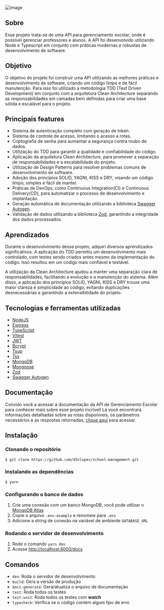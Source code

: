 ![image](https://github.com/d3vlopes/MyPortfolio/assets/59663666/d132957d-32a9-42fa-9fc0-179323b73a14)

## Sobre

Esse projeto trata-se de uma API para gerenciamento escolar, onde é possível gerenciar professores e alunos. A API foi desenvolvido utilizando Node e Typescript em conjunto com práticas modernas e robustas de desenvolvimento de software.

## Objetivo

O objetivo do projeto foi construir uma API utilizando as melhores práticas e desenvolvimento de software, criando um código limpo e de fácil manutenção. Para isso foi utilizado a metodologia TDD (Test Driven Development) em conjunto com a arquitetura Clean Architecture separando as responsabilidades em camadas bem definidas para criar uma base sólida e escalável para o projeto.

## Principais features

- Sistema de autenticação completo com geração de token.
- Sistema de controle de acesso, limitando o acesso a rotas.
- Criptografia de senha para aumentar a segurança contra roubo de dados.
- Utilização do TDD para garantir a qualidade e confiabilidade do código.
- Aplicação da arquitetura Clean Architecture, para promover a separação de responsabilidades e a escalabilidade do projeto.
- Utilização de Design Patterns para resolver problemas comuns de desenvolvimento de software.
- Adoção dos princípios SOLID, YAGNI, KISS e DRY, visando um código limpo, simples e fácil de manter.
- Práticas de DevOps, como Continuous Integration(CI) e Continuous Delivery(CD), para automatizar o processo de desenvolvimento e implantação.
- Geração automática de documentação utilizando a biblioteca [Swagger Autogen](https://github.com/davibaltar/swagger-autogen).
- Validação de dados utilizando a biblioteca [Zod](https://zod.dev), garantindo a integridade dos dados processados.

## Aprendizados

Durante o desenvolvimento desse projeto, adquiri diversos aprendizados significativos. A aplicação do TDD permitiu um desenvolvimento mais controlado, com testes sendo criados antes mesmo da implementação do código. Isso resultou em um código mais confiável e testável.

A utilização da Clean Architecture ajudou a manter uma separação clara de responsabilidades, facilitando a evolução e a manutenção do sistema. Além disso, a aplicação dos princípios SOLID, YAGNI, KISS e DRY trouxe uma maior clareza e simplicidade ao código, evitando duplicações desnecessárias e garantindo a extensibilidade do projeto.

## Tecnologias e ferramentas utilizadas

- [NodeJS](https://nodejs.org/en)
- [Express](https://expressjs.com/pt-br)
- [TypeScript](https://www.typescriptlang.org/)
- [Vitest](https://vitest.dev)
- [JWT](jsonwebtoken)
- [Bcrypt](https://www.npmjs.com/package/bcrypt)
- [Tsup](https://github.com/egoist/tsup)
- [Tsx](https://www.npmjs.com/package/tsx)
- [MongoDB](https://www.mongodb.com)
- [Mongoose](https://mongoosejs.com)
- [Zod](https://zod.dev)
- [Swagger Autogen](https://github.com/davibaltar/swagger-autogen)

## Documentação

Convido você a acessar a documentação da API de Gerenciamento Escolar para conhecer mais sobre esse projeto incrível! Lá você encontrará informações detalhadas sobre as rotas disponíveis, os parâmetros necessários e as respostas retornadas, [clique aqui](https://school-management-api-5ucj.onrender.com/docs) para acessar.

## Instalação

### Clonando o repositório

```
$ git clone https://github.com/d3vlopes/school-management.git
```

### Instalando as dependências

```
$ yarn
```

### Configurando o banco de dados

1. Crie uma conexão com um banco MongoDB, você pode utilizar o [MongoDB Atlas](https://www.mongodb.com/pt-br/atlas)
2. Copie o arquivo `.env-example` e renomeie para `.env`
3. Adicione a string de conexão na variável de ambiente `DATABASE_URL`

### Rodando o servidor de desenvolvimento

1. Rode o comando `yarn dev`
2. Acesse [http://localhost:8000/docs](http://localhost:8000/docs)

## Comandos

- `dev`: Roda o servidor de desenvolvimento
- `build`: Gera a versão de produção
- `docs:generate`: Gera/atualiza o arquivo de documentação
- `test`: Roda todos os testes
- `test:unit`: Roda todos os testes com **watch**
- `typecheck`: Verifica se o código contém algum tipo de erro
